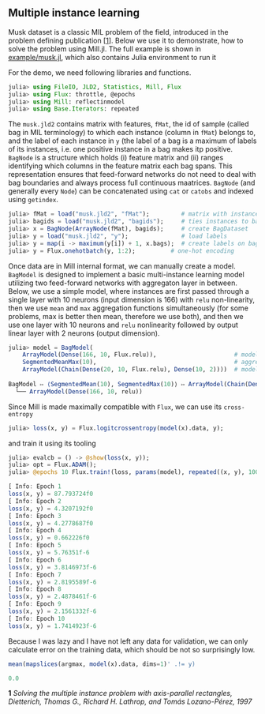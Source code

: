 ## Multiple instance learning
Musk dataset is a classic MIL problem of the field, introduced in the problem defining publication [[1](#cit1)]. Below we use it to demonstrate, how to solve the problem using Mill.jl. The full example is shown in [example/musk.jl](example/musk.jl), which also contains Julia environment to run it
 

For the demo, we need following libraries and functions.
```julia
julia> using FileIO, JLD2, Statistics, Mill, Flux
julia> using Flux: throttle, @epochs
julia> using Mill: reflectinmodel
julia> using Base.Iterators: repeated
```
The `musk.jld2` contains matrix with features, `fMat`, the id of sample (called bag in MIL terminology) to which each instance (column in `fMat`) belongs to, and the label of each instance in `y` (the label of a bag is a maximum of labels of its instances, i.e. one positive instance in a bag makes itp positive. 
`BagNode` is a structure which holds (i) feature matrix and (ii) ranges identifying which columns in the feature matrix each bag spans. This representation ensures that feed-forward networks do not need to deal with bag boundaries and always process full continuous maatrices. `BagNode` (and generally every `Node`) can be concatenated using `cat` or  `catobs` and indexed using `getindex`.
```julia
julia> fMat = load("musk.jld2", "fMat");         # matrix with instances, each column is one sample
julia> bagids = load("musk.jld2", "bagids");     # ties instances to bags
julia> x = BagNode(ArrayNode(fMat), bagids);     # create BagDataset
julia> y = load("musk.jld2", "y");               # load labels
julia> y = map(i -> maximum(y[i]) + 1, x.bags);  # create labels on bags
julia> y = Flux.onehotbatch(y, 1:2);          # one-hot encoding
```
Once data are in Mill internal format, we can manually create a model. `BagModel` is designed to implement a basic multi-instance learning model utilizing two feed-forward networks with aggregaton layer in between. Below, we use a simple model, where instances are first passed through a single layer with 10 neurons (input dimension is 166) with `relu` non-linearity, then we use `mean` and `max` aggregation functions simultaneously (for some problems, max is better then mean, therefore we use both), and then we use one layer with 10 neurons and `relu` nonlinearity followed by output linear layer with 2 neurons (output dimension).
```julia
julia> model = BagModel(
    ArrayModel(Dense(166, 10, Flux.relu)),                      # model on the level of Flows
    SegmentedMeanMax(10),                                       # aggregation
    ArrayModel(Chain(Dense(20, 10, Flux.relu), Dense(10, 2))))  # model on the level of bags
    
BagModel ↦ ⟨SegmentedMean(10), SegmentedMax(10)⟩ ↦ ArrayModel(Chain(Dense(20, 10, relu), Dense(10, 2)))
  └── ArrayModel(Dense(166, 10, relu))
```

Since Mill is made maximally compatible with `Flux`, we can use its `cross-entropy`
```julia
julia> loss(x, y) = Flux.logitcrossentropy(model(x).data, y);
```
and train it using its tooling
 ```julia
julia> evalcb = () -> @show(loss(x, y));
julia> opt = Flux.ADAM();
julia> @epochs 10 Flux.train!(loss, params(model), repeated((x, y), 1000), opt, cb=throttle(evalcb, 1))

[ Info: Epoch 1
loss(x, y) = 87.793724f0
[ Info: Epoch 2
loss(x, y) = 4.3207192f0
[ Info: Epoch 3
loss(x, y) = 4.2778687f0
[ Info: Epoch 4
loss(x, y) = 0.662226f0
[ Info: Epoch 5
loss(x, y) = 5.76351f-6
[ Info: Epoch 6
loss(x, y) = 3.8146973f-6
[ Info: Epoch 7
loss(x, y) = 2.8195589f-6
[ Info: Epoch 8
loss(x, y) = 2.4878461f-6
[ Info: Epoch 9
loss(x, y) = 2.1561332f-6
[ Info: Epoch 10
loss(x, y) = 1.7414923f-6
```
 
Because I was lazy and I have not left any data for validation, we can only calculate error on the training data, which should be not so surprisingly low.
 ```julia
mean(mapslices(argmax, model(x).data, dims=1)' .!= y)

0.0
```

 <a name="cit1"><b>1</b></a> *Solving the multiple instance problem with axis-parallel rectangles, Dietterich, Thomas G., Richard H. Lathrop, and Tomás Lozano-Pérez, 1997*

